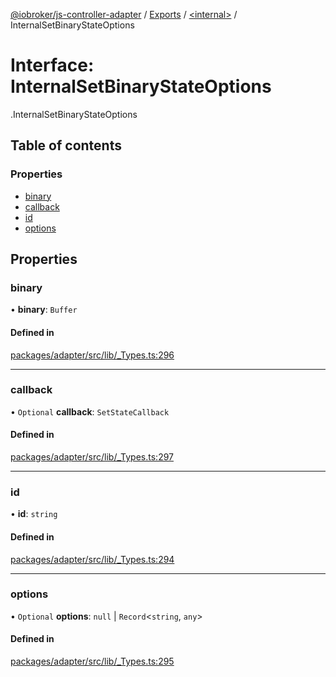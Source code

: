 [@iobroker/js-controller-adapter](../README.md) / [Exports](../modules.md) / [<internal\>](../modules/internal_.md) / InternalSetBinaryStateOptions

# Interface: InternalSetBinaryStateOptions

[<internal>](../modules/internal_.md).InternalSetBinaryStateOptions

## Table of contents

### Properties

- [binary](internal_.InternalSetBinaryStateOptions.md#binary)
- [callback](internal_.InternalSetBinaryStateOptions.md#callback)
- [id](internal_.InternalSetBinaryStateOptions.md#id)
- [options](internal_.InternalSetBinaryStateOptions.md#options)

## Properties

### binary

• **binary**: `Buffer`

#### Defined in

[packages/adapter/src/lib/_Types.ts:296](https://github.com/ioBroker/ioBroker.js-controller/blob/456733ac/packages/adapter/src/lib/_Types.ts#L296)

___

### callback

• `Optional` **callback**: `SetStateCallback`

#### Defined in

[packages/adapter/src/lib/_Types.ts:297](https://github.com/ioBroker/ioBroker.js-controller/blob/456733ac/packages/adapter/src/lib/_Types.ts#L297)

___

### id

• **id**: `string`

#### Defined in

[packages/adapter/src/lib/_Types.ts:294](https://github.com/ioBroker/ioBroker.js-controller/blob/456733ac/packages/adapter/src/lib/_Types.ts#L294)

___

### options

• `Optional` **options**: ``null`` \| `Record`<`string`, `any`\>

#### Defined in

[packages/adapter/src/lib/_Types.ts:295](https://github.com/ioBroker/ioBroker.js-controller/blob/456733ac/packages/adapter/src/lib/_Types.ts#L295)
